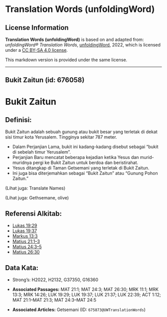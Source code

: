 # Translation Words (unfoldingWord)

## License Information

**Translation Words (unfoldingWord)** is based on and adapted from: _unfoldingWord® Translation Words_, [unfoldingWord](https://unfoldingword.org/utw), 2022, which is licensed under a [CC BY-SA 4.0 license](https://creativecommons.org/licenses/by-sa/4.0/legalcode.en).

This markdown version is provided under the same license.



--------------------------------

## Bukit Zaitun (id: 676058)

Bukit Zaitun
============

Definisi:
---------

Bukit Zaitun adalah sebuah gunung atau bukit besar yang terletak di dekat sisi timur kota Yerusalem. Tingginya sekitar 787 meter.

* Dalam Perjanjian Lama, bukit ini kadang\-kadang disebut sebagai “bukit di sebelah timur Yerusalem”.
* Perjanjian Baru mencatat beberapa kejadian ketika Yesus dan murid\-muridnya pergi ke Bukit Zaitun untuk berdoa dan beristirahat.
* Yesus ditangkap di Taman Getsemani yang terletak di Bukit Zaitun.
* Ini juga bisa diterjemahkan sebagai “Bukit Zaitun” atau “Gunung Pohon Zaitun.”

(Lihat juga: Translate Names)

(Lihat juga: Gethsemane, olive)

Referensi Alkitab:
------------------

* [Lukas 19:29](https://ref.ly/Luke19:29)
* [Lukas 19:37](https://ref.ly/Luke19:37)
* [Markus 13:3](https://ref.ly/Mark13:3)
* [Matius 21:1–3](https://ref.ly/Matt21:1-Matt21:3)
* [Matius 24:3–5](https://ref.ly/Matt24:3-Matt24:5)
* [Matius 26:30](https://ref.ly/Matt26:30)

Data Kata:
----------

* Strong’s: H2022, H2132, G37350, G16360

* **Associated Passages:** MAT 21:1; MAT 24:3; MAT 26:30; MRK 11:1; MRK 13:3; MRK 14:26; LUK 19:29; LUK 19:37; LUK 21:37; LUK 22:39; ACT 1:12; MAT 21:1–MAT 21:3; MAT 24:3–MAT 24:5
* **Associated Articles:** Getsemani (ID: `675873@UWTranslationWords`)

